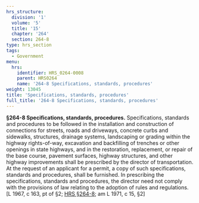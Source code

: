 ```yaml
---
hrs_structure:
  division: '1'
  volume: '5'
  title: '15'
  chapter: '264'
  section: 264-8
type: hrs_section
tags:
  - Government
menu:
  hrs:
    identifier: HRS_0264-0008
    parent: HRS0264
    name: '264-8 Specifications, standards, procedures'
weight: 13045
title: 'Specifications, standards, procedures'
full_title: '264-8 Specifications, standards, procedures'
---
```

**§264-8 Specifications, standards, procedures.** Specifications, standards and procedures to be followed in the installation and construction of connections for streets, roads and driveways, concrete curbs and sidewalks, structures, drainage systems, landscaping or grading within the highway rights-of-way, excavation and backfilling of trenches or other openings in state highways, and in the restoration, replacement, or repair of the base course, pavement surfaces, highway structures, and other highway improvements shall be prescribed by the director of transportation. At the request of an applicant for a permit, a copy of such specifications, standards and procedures, shall be furnished. In prescribing the specifications, standards and procedures, the director need not comply with the provisions of law relating to the adoption of rules and regulations. [L 1967, c 163, pt of §2; [HRS §264-8](/title-15/chapter-264/section-264-8/); am L 1971, c 15, §2]